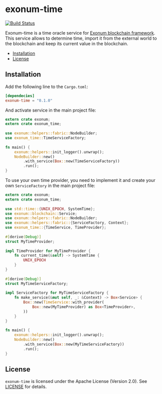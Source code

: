 # exonum-time

[![Build Status](https://travis-ci.com/exonum/exonum-time.svg?branch=master)](https://travis-ci.com/exonum/exonum-time)

Exonum-time is a time oracle service for [Exonum blockchain framework](https://exonum.com/).
This service allows to determine time, 
import it from the external world to the blockchain 
and keep its current value in the blockchain.

* [Installation](#installation)
* [License](#license)

## Installation

Add the following line to the `Cargo.toml`:

```toml
[dependecies]
exonum-time = "0.1.0"
```

And activate service in the main project file:

```rust
extern crate exonum;
extern crate exonum_time;
 
use exonum::helpers::fabric::NodeBuilder;
use exonum_time::TimeServiceFactory;
 
fn main() {
    exonum::helpers::init_logger().unwrap();
    NodeBuilder::new()
        .with_service(Box::new(TimeServiceFactory))
        .run();
}
```

To use your own time provider, you need to implement it and create your own `ServiceFactory`
in the main project file:

```rust
extern crate exonum;
extern crate exonum_time;
 
use std::time::{UNIX_EPOCH, SystemTime};
use exonum::blockchain::Service;
use exonum::helpers::fabric::NodeBuilder;
use exonum::helpers::fabric::{ServiceFactory, Context};
use exonum_time::{TimeService, TimeProvider};
 
#[derive(Debug)]
struct MyTimeProvider;
 
impl TimeProvider for MyTimeProvider {
    fn current_time(&self) -> SystemTime {
        UNIX_EPOCH
    }
}
 
#[derive(Debug)]
struct MyTimeServiceFactory;
 
impl ServiceFactory for MyTimeServiceFactory {
    fn make_service(&mut self, _: &Context) -> Box<Service> {
        Box::new(TimeService::with_provider(
            Box::new(MyTimeProvider) as Box<TimeProvider>,
        ))
    }
}
 
fn main() {
    exonum::helpers::init_logger().unwrap();
    NodeBuilder::new()
        .with_service(Box::new(MyTimeServiceFactory))
        .run();
}
```

## License

`exonum-time` is licensed under the Apache License (Version 2.0). See [LICENSE](https://github.com/exonum/exonum-time/blob/master/LICENSE) for details.
